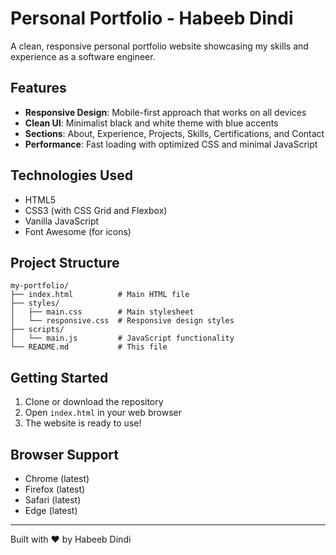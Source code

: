 # Personal Portfolio - Habeeb Dindi

A clean, responsive personal portfolio website showcasing my skills and experience as a software engineer.

## Features

- **Responsive Design**: Mobile-first approach that works on all devices
- **Clean UI**: Minimalist black and white theme with blue accents
- **Sections**: About, Experience, Projects, Skills, Certifications, and Contact
- **Performance**: Fast loading with optimized CSS and minimal JavaScript

## Technologies Used

- HTML5
- CSS3 (with CSS Grid and Flexbox)
- Vanilla JavaScript
- Font Awesome (for icons)

## Project Structure

```
my-portfolio/
├── index.html          # Main HTML file
├── styles/
│   ├── main.css        # Main stylesheet
│   └── responsive.css  # Responsive design styles
├── scripts/
│   └── main.js         # JavaScript functionality
└── README.md           # This file
```

## Getting Started

1. Clone or download the repository
2. Open `index.html` in your web browser
3. The website is ready to use!


## Browser Support

- Chrome (latest)
- Firefox (latest)
- Safari (latest)
- Edge (latest)

---

Built with ❤️ by Habeeb Dindi 
